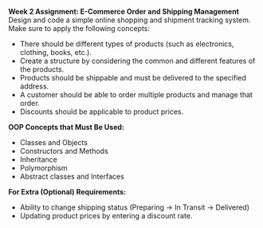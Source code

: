 **Week 2 Assignment: E-Commerce Order and Shipping Management**
Design and code a simple online shopping and shipment tracking system.
Make sure to apply the following concepts:

* There should be different types of products (such as electronics, clothing, books, etc.).
* Create a structure by considering the common and different features of the products.
* Products should be shippable and must be delivered to the specified address.
* A customer should be able to order multiple products and manage that order.
* Discounts should be applicable to product prices.

**OOP Concepts that Must Be Used:**

* Classes and Objects
* Constructors and Methods
* Inheritance
* Polymorphism
* Abstract classes and Interfaces

**For Extra (Optional) Requirements:**

* Ability to change shipping status (Preparing → In Transit → Delivered)
* Updating product prices by entering a discount rate.
